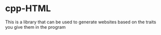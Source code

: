 # cpp-HTML
This is a library that can be used to generate websites based on the traits you give them in the program
